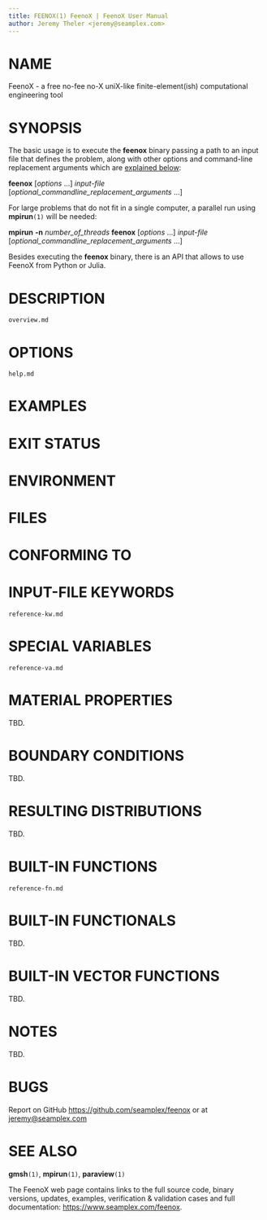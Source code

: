 ```yaml
---
title: FEENOX(1) FeenoX | FeenoX User Manual
author: Jeremy Theler <jeremy@seamplex.com>
---
```

  
# NAME

FeenoX - a free no-fee no-X uniX-like finite-element(ish) computational engineering tool

# SYNOPSIS

The basic usage is to execute the **feenox** binary passing a path to an input file that defines the problem, along with other options and command-line replacement arguments which are [explained below](#options):

**feenox** [_options_ ...] _input-file_ [_optional_commandline_replacement_arguments_ ...]

For large problems that do not fit in a single computer, a parallel run using **mpirun**`(1)` will be needed:

**mpirun** **-n** _number_of_threads_ **feenox** [_options_ ...] _input-file_ [_optional_commandline_replacement_arguments_ ...]


Besides executing the **feenox** binary, there is an API that allows to use FeenoX from Python or Julia.


# DESCRIPTION

```{.include}
overview.md
```

# OPTIONS

```{.include}
help.md
```


# EXAMPLES


# EXIT STATUS


# ENVIRONMENT


# FILES


# CONFORMING TO


# INPUT-FILE KEYWORDS

```{.include}
reference-kw.md
```

# SPECIAL VARIABLES

```{.include}
reference-va.md
```

# MATERIAL PROPERTIES

TBD.

# BOUNDARY CONDITIONS

TBD.

# RESULTING DISTRIBUTIONS

TBD.

# BUILT-IN FUNCTIONS

```{.include}
reference-fn.md
```

# BUILT-IN FUNCTIONALS

TBD.

# BUILT-IN VECTOR FUNCTIONS

TBD.





# NOTES

TBD.

# BUGS

Report on GitHub <https://github.com/seamplex/feenox> or at <jeremy@seamplex.com>

# SEE ALSO

**gmsh**`(1)`, **mpirun**`(1)`, **paraview**`(1)`

The FeenoX web page contains links to the full source code, binary versions, updates, examples, verification & validation cases and full documentation:
<https://www.seamplex.com/feenox>.
